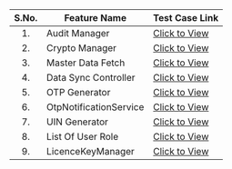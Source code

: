 |**S.No.**|**Feature Name**|**Test Case Link**|
|:------:|-----|---|
|1.|Audit Manager|[Click to View](_files/MOS-8-441-829-AuditManager.xlsx)|
|2.|Crypto Manager|[Click to View](_files/MOS-9284-CryptoManager.xlsx)|
|3.|Master Data Fetch|[Click to View](_files/Kernel_MasterData_TestCases.xlsx)|
|4.|Data Sync Controller|[Click to View](_files/SyncDataController_TestCases.xlsx)|
|5.|OTP Generator|[Click to View](_files/MOS-1056-OTP_Generator.xlsx)|
|6.|OtpNotificationService|[Click to View](_files/MOS-8230-OtpNotificationService.xlsx)|
|7.|UIN Generator|[Click to View](_files/MOS-9738-UIN_Generator.xlsx)|
|8.|List Of User Role|[Click to View](_files/MOS-12946_ListOfUserRole.xlsx)|
|9.|LicenceKeyManager|[Click to View](_files/MOS-13094-LicenceKeyManager.xlsx)|